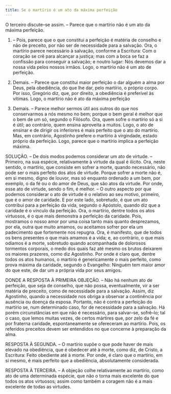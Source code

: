 ```yaml
---
title: Se o martírio é um ato da máxima perfeição
---
```


O terceiro discute–se assim. – Parece que o martírio não é um ato da máxima perfeição.  

1. – Pois, parece que o que constitui a perfeição é matéria de conselho e não de preceito, por não ser de necessidade para a salvação. Ora, o martírio parece necessário à salvação, conforme a Escritura: Com o coração se crê para alcançar a justiça; mas com a boca se faz a confissão para conseguir a salvação; e noutro lugar: Nós devemos dar a nossa vida pelos nossos irmãos. Logo, o martírio não é um ato de perfeição.  

2. Demais. – Parece que constitui maior perfeição o dar alguém a alma por Deus, pela obediência, do que lhe dar, pelo martírio, o próprio corpo. Por isso, Gregório diz, que, por direito, a obediência é preferível às vítimas. Logo, o martírio não é ato da máxima perfeição  

3. Demais. – Parece melhor sermos útil aos outros do que nos conservarmos a nós mesmo no bem; porque o bem geral é melhor que o bem de um só, segundo o Filósofo. Ora, quem sofre o martírio só a si é útil; ao contrário, quem ensina aproveita a muitos. Logo, o ato de ensinar e de dirigir os inferiores é mais perfeito que o ato do martírio.  Mas, em contrário, Agostinho prefere o martírio à virgindade, estado próprio da perfeição. Logo, parece que o martírio implica a perfeição máxima.  

SOLUÇÃO. – De dois modos podemos considerar um ato de virtude. – Primeiro, na sua espécie, relativamente à virtude da qual é ilícito. Ora, neste sentido, o martírio, que consiste em sofrer a morte, quando necessário, não pode ser o mais perfeito dos atos de virtude. Porque sofrer a morte não é, em si mesmo, digno de louvor, mas só enquanto ordenado a um bem, por exemplo, o da fé ou o do amor de Deus, que são atos da virtude. Por onde, esse ato de virtude, sendo o fim, é melhor. – O outro aspecto por que podemos considerar o ato de virtude é o relativo ao seu motivo, primeiro, que é o amor de caridade. E por este lado, sobretudo, é que um ato contribui para a perfeição da vida, segundo o Apóstolo, quando diz que a caridade é o vínculo da perfeição. Ora, o martírio, dentre todos os atos virtuosos, é o que mais demonstra a perfeição da caridade. Pois, mostramos o nosso amor por uma coisa tanto mais quanto desprezamos, por ela, outra que muito amamos, ou aceitamos sofrer por ela um padecimento que fortemente nos repugna. Ora, é manifesto, que de todos os bens presentes o que mais amamos é a vida; e, ao contrário, o que mais odiamos é a morte, sobretudo quando acompanhada de dolorosos tormentos corporais, o medo dos quais faz até mesmo os brutos deixarem os maiores prazeres, como diz Agostinho. Por onde é claro que, dentre todos os atos humanos, o martírio é genericamente o mais perfeito, como prova máxima da caridade, segundo o Evangelho: Ninguém tem maior amor do que este, de dar um a própria vida por seus amigos. 

DONDE A RESPOSTA À PRIMEIRA OBJEÇÃO. – Não há nenhum ato de perfeição, que seja de conselho, que não possa, eventualmente, vir a ser matéria de preceito, como de necessidade para a salvação. Assim, diz Agostinho, quando a necessidade nos obriga a observar a continência por ausência ou doença da esposa. Portanto, não é contra a perfeição do martírio se, num determinado caso, for de necessidade para a salvação. Há porém circunstâncias em que não é necessário, para salvar–se, sofrê–lo; tal o caso, que lemos muitas vezes, de certos mártires que, por zelo da fé e por fraterna caridade, espontaneamente se ofereceram ao martírio. Pois, os referidos preceitos devem ser entendidos no que concerne à preparação da alma.  

RESPOSTA À SEGUNDA. – O martírio supõe o que pode haver de mais elevado na obediência, que é obedecer até à morte, como diz, de Cristo, a Escritura: Feito obediente até à morte. Por onde, é claro que o martírio, em si mesmo, é mais perfeito que a obediência, absolutamente considerada.  

RESPOSTA À TERCEIRA. – A objeção colhe relativamente ao martírio, como ato de uma determinada espécie, que não o torna mais excelente do que todos os atos virtuosos; assim como também a coragem não é a mais excelente de todas as virtudes.